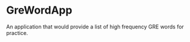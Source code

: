 GreWordApp
==========

An application that would provide a list of high frequency GRE words for practice. 
